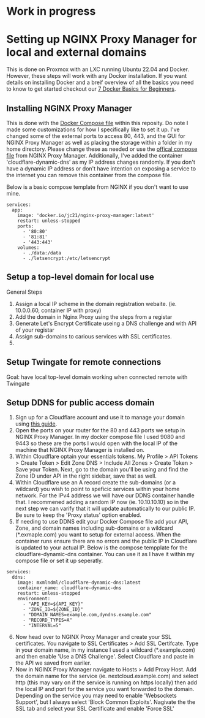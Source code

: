 # Work in progress

# Setting up NGINX Proxy Manager for local and external domains

This is done on Proxmox with an LXC running Ubuntu 22.04 and Docker. However, these steps will work with any Docker installation. If you want details on installing Docker and a breif overview of all the basics you need to know to get started checkout our [7 Docker Basics for Beginners](https://techhut.tv/7-docker-basics-for-beginner).

## Installing NGINX Proxy Manager
This is done with the [Docker Compose file](https://github.com/TechHutTV/homelab/blob/main/proxy/compose.yaml) within this reposity. Do note I made some customizations for how I specifically like to set it up. I've changed some of the external ports to access 80, 443, and the GUI for NGINX Proxy Manager as well as placing the storage within a folder in my home directory. Please change these as needed or use the [offical compose file](https://github.com/NginxProxyManager/nginx-proxy-manager) from NGINX Proxy Manager. Additionally, I've added the container 'cloudflare-dynamic-dns' as my IP address changes randomly. If you don't have a dynamic IP address or don't have intention on exposing a service to the internet you can remove this container from the compose file.

Below is a basic compose template from NGINX if you don't want to use mine.

```
services:
  app:
    image: 'docker.io/jc21/nginx-proxy-manager:latest'
    restart: unless-stopped
    ports:
      - '80:80'
      - '81:81'
      - '443:443'
    volumes:
      - ./data:/data
      - ./letsencrypt:/etc/letsencrypt
```

## Setup a top-level domain for local use
General Steps
1. Assign a local IP scheme in the domain registration webaite. (ie. 10.0.0.60, container IP with proxy)
2. Add the domain in Nginx Proxy using the steps from a registar
3. Generate Let's Encrypt Certificate useing a DNS challenge and with API of your registar
4. Assign sub-domains to carious services with SSL certificates.
5. 
## Setup Twingate for remote connections
Goal: have local top-level domain working when connected remote with Twingate

## Setup DDNS for public access domain
1. Sign up for a Cloudflare account and use it to manage your domain using [this guide](https://developers.cloudflare.com/fundamentals/setup/manage-domains/add-site/).
2. Open the ports on your router for the 80 and 443 ports we setup in NGINX Proxy Manager. In my docker compose file I used 9080 and 9443 so these are the ports I would open with the local IP of the machine that NGINX Proxy Manager is installed on.
2. Within Cloudflare optain your essentials tokens. My Profile > API Tokens > Create Token > Edit Zone DNS > Include All Zones > Create Token > Save your Token. Next, go to the domain you'll be using and find the Zone ID under API in the right sidebar, save that as well. 
3. Within Cloudflare use an A record create the sub-domains (or a wildcard) you wish to point to speficic services within your home network. For the IPv4 address we will have our DDNS container handle that. I recommened adding a random IP now (ie. 10.10.10.10) so in the next step we can varify that it will update automatically to our public IP. Be sure to keep the 'Proxy status' option enabled.
4. If needing to use DDNS edit your Docker Compose file add your API, Zone, and domain names including sub-domains or a wildcard (*.exmaple.com) you want to setup for external access. When the container runs ensure there are no errors and the public IP in Cloudflare is updated to your actual IP.
Below is the compose tempplate for the cloudflare-dynamic-dns container. You can use it as I have it within my compose file or set it up seperatly.
```
services:
  ddns:
    image: mxmlndml/cloudflare-dynamic-dns:latest
    container_name: cloudflare-dynamic-dns
    restart: unless-stopped
    environment:
      - "API_KEY=${API_KEY}"
      - "ZONE_ID=${ZONE_ID}"
      - "DOMAIN_NAMES=example.com,dyndns.example.com"
      - "RECORD_TYPES=A"
      - "INTERVAL=5"
```
6. Now head over to NGINX Proxy Manager and create your SSL certificates. You navigate to SSL Certificates > Add SSL Certifcate. Type in your domain name, in my instance I used a wildcard (*.example.com) and then enable 'Use a DNS Challenge'. Select Cloudflare and paste in the API we saved from eariler.
7. Now in NGINX Proxy Manager navigate to Hosts > Add Proxy Host. Add the domain name for the service (ie. nextcloud.example.com) and select http (this may vary on if the service is running on https locally) then add the local IP and port for the service you want forwarded to the domain. Depending on the service you may need to enable 'Websockets Support', but I always select 'Block Common Exploits'. Nagivate the the SSL tab and select your SSL Certificate and enable 'Force SSL'
